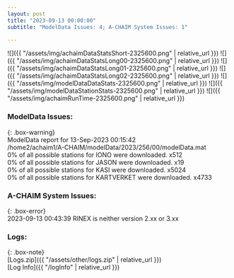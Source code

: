 ```yaml
---
layout: post
title: "2023-09-13 00:00:00"
subtitle: "ModelData Issues: 4; A-CHAIM System Issues: 1"

---
```


![]({{ "/assets/img/achaimDataStatsShort-2325600.png" | relative_url }})
![]({{ "/assets/img/achaimDataStatsLong00-2325600.png" | relative_url }})
![]({{ "/assets/img/achaimDataStatsLong01-2325600.png" | relative_url }})
![]({{ "/assets/img/achaimDataStatsLong02-2325600.png" | relative_url }})
![]({{ "/assets/img/modelDataDataStats-2325600.png" | relative_url }})
![]({{ "/assets/img/modelDataStationStats-2325600.png" | relative_url }})
![]({{ "/assets/img/achaimRunTime-2325600.png" | relative_url }})


### ModelData Issues:  
  
{: .box-warning}  
 ModelData report for 13-Sep-2023 00:15:42   
 /home2/achaim1/A-CHAIM/modelData/2023/256/00/modelData.mat   
 0% of all possible stations for IONO were downloaded. x512   
 0% of all possible stations for JASON were downloaded. x19   
 0% of all possible stations for KASI were downloaded. x5024   
 0% of all possible stations for KARTVERKET were downloaded. x4733   
  
### A-CHAIM System Issues:  
  
{: .box-error}  
2023-09-13 00:43:39 RINEX is neither version 2.xx or 3.xx  

### Logs:  
  
{: .box-note}  
[Logs.zip]({{ "/assets/other/logs.zip" | relative_url }})  
[Log Info]({{ "/logInfo" | relative_url }})  
